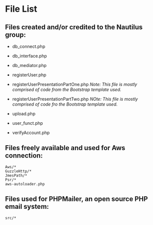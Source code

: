 # File List

## Files created and/or credited to the Nautilus group: 
* db_connect.php

* db_interface.php

* db_mediator.php

* registerUser.php

* registerUserPresentationPartOne.php
*Note: This file is mostly comprised of code from the Bootstrap template used.*

* registerUserPresentationPartTwo.php
*NOte: This file is mostly comprised of code fro the Bootstrap template used.*

* upload.php

* user_funct.php

* verifyAccount.php

## Files freely available and used for Aws connection:
	Aws/*
	GuzzleHttp/*
	JmesPath/*
	Psr/*
	aws-autoloader.php

## Files used for PHPMailer, an open source PHP email system:
	src/*